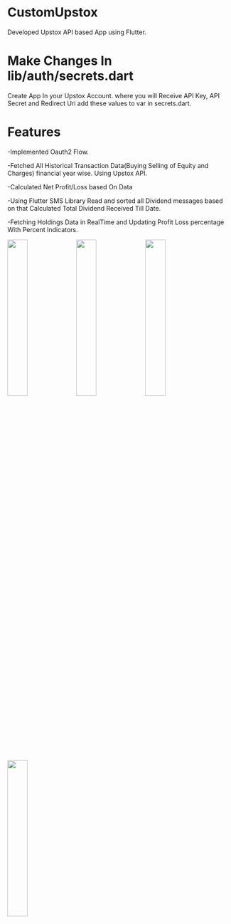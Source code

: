 # CustomUpstox
Developed Upstox API based App using Flutter.

# Make Changes In lib/auth/secrets.dart

Create App In your Upstox Account. where you will Receive API Key, API Secret and Redirect Uri add these values to var in secrets.dart.

# Features
-Implemented Oauth2 Flow.

-Fetched All Historical Transaction Data(Buying Selling of Equity and Charges) financial year wise. Using Upstox API.

-Calculated Net Profit/Loss based On Data


-Using Flutter SMS Library Read and sorted all Dividend messages based on that Calculated Total Dividend Received Till Date.

-Fetching Holdings Data in RealTime and Updating Profit Loss percentage With Percent Indicators.

<img src="https://github.com/Uditchavan39/CustomUpstox/assets/59533381/6e614c97-4fe0-4952-a21a-fe33cc5d1e59" width=30% height=30%>
<img src="https://github.com/Uditchavan39/CustomUpstox/assets/59533381/513d4b90-f01d-4d9f-af1b-17edbba45461" width=30% height=30%>
<img src="https://github.com/Uditchavan39/CustomUpstox/assets/59533381/d54bee1c-4e24-4f60-b977-ea942bca6154" width=30% height=30%>
<img src="https://github.com/Uditchavan39/CustomUpstox/assets/59533381/58ca6967-4b7c-40e6-86a6-e877270afb30" width=30% height=30%>

